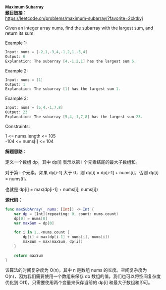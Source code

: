 
<strong>**<font size=2> Maximum Subarray</font>**  </strong>  
<strong>题目链接：</strong>  
https://leetcode.cn/problems/maximum-subarray/?favorite=2cktkvj

Given an integer array nums, find the 
subarray with the largest sum, and return its sum.

Example 1:
```Swift 
Input: nums = [-2,1,-3,4,-1,2,1,-5,4]
Output: 6
Explanation: The subarray [4,-1,2,1] has the largest sum 6.
```
Example 2:
```Swift 
Input: nums = [1]
Output: 1
Explanation: The subarray [1] has the largest sum 1.
```
Example 3: 
```Swift
Input: nums = [5,4,-1,7,8]
Output: 23
Explanation: The subarray [5,4,-1,7,8] has the largest sum 23.
```
Constraints:

1 <= nums.length <= 105     
-104 <= nums[i] <= 104

<strong>解题思路：    </strong>  

定义一个数组 dp，其中 dp[i] 表示以第 i 个元素结尾的最大子数组和。

对于第 i 个元素，如果 dp[i-1] 大于 0，则 dp[i] = dp[i-1] + nums[i]，否则 dp[i] = nums[i]。

也就是 dp[i] = max(dp[i-1] + nums[i], nums[i])


<strong>源代码：    </strong>  
```Swift 
func maxSubArray(_ nums: [Int]) -> Int {
    var dp = [Int](repeating: 0, count: nums.count)
    dp[0] = nums[0]
    var maxSum = dp[0]
    
    for i in 1..<nums.count {
        dp[i] = max(dp[i-1] + nums[i], nums[i])
        maxSum = max(maxSum, dp[i])
    }
    
    return maxSum
}


```
该算法的时间复杂度为 O(n)，其中 n 是数组 nums 的长度。空间复杂度为 O(n)，因为我们需要使用一个数组来保存 dp 数组的值。我们也可以将空间复杂度优化到 O(1)，只需要使用两个变量来保存当前的 dp[i] 和最大子数组和即可。